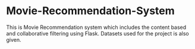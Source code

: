 # Movie-Recommendation-System

This is Movie Recommendation system which includes the content based and collaborative filtering using Flask.
Datasets used for the project is also given.
